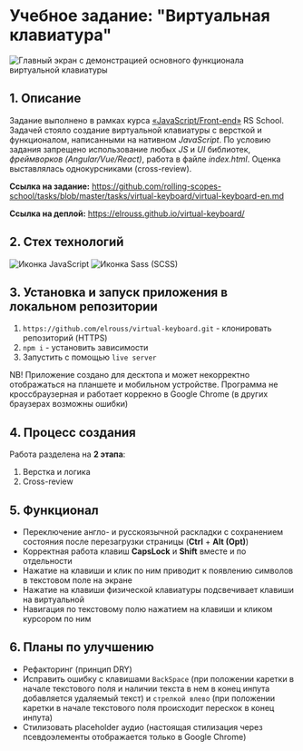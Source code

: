 # Учебное задание: "Виртуальная клавиатура"

![Главный экран с демонстрацией основного функционала виртуальной клавиатуры](https://user-images.githubusercontent.com/108838349/235540103-9129b690-07a8-4105-9fdd-f43fbf9843bc.gif)

## 1. Описание
Задание выполнено в рамках курса [&laquo;JavaScript/Front-end&raquo;](https://rs.school/js/) RS School. Задачей стояло создание виртуальной клавиатуры с версткой и функционалом, написанными на нативном *JavaScript*. По условию задания запрещено использование любых *JS* и *UI* библиотек, *фреймворков (Angular/Vue/React)*, работа в файле *index.html*. Оценка выставлялась однокурсниками (cross-review).

**Ссылка на задание:** https://github.com/rolling-scopes-school/tasks/blob/master/tasks/virtual-keyboard/virtual-keyboard-en.md

**Ссылка на деплой:** https://elrouss.github.io/virtual-keyboard/

## 2. Стех технологий
![Иконка JavaScript](https://img.shields.io/badge/JavaScript-323330?style=for-the-badge&logo=javascript&logoColor=F7DF1E)
![Иконка Sass (SCSS)](https://img.shields.io/badge/Sass-CC6699?style=for-the-badge&logo=sass&logoColor=white)

## 3. Установка и запуск приложения в локальном репозитории
1. `https://github.com/elrouss/virtual-keyboard.git` - клонировать репозиторий (HTTPS)
2. `npm i` - установить зависимости
3. Запустить с помощью `live server`

NB! Приложение создано для десктопа и может некорректно отображаться на планшете и мобильном устройстве. Программа не кроссбраузерная и работает коррекно в Google Chrome (в других браузерах возможны ошибки)

## 4. Процесс создания
Работа разделена на **2 этапа**:

1. Верстка и логика
2. Cross-review

## 5. Функционал
- Переключение англо- и русскоязычной раскладки с сохранением состояния после перезагрузки страницы (**Ctrl** + **Alt (Opt)**)
- Корректная работа клавиш **CapsLock** и **Shift** вместе и по отдельности
- Нажатие на клавиши и клик по ним приводит к появлению символов в текстовом поле на экране
- Нажатие на клавиши физической клавиатуры подсвечивает клавиши на виртуальной
- Навигация по текстовому полю нажатием на клавиши и кликом курсором по ним

## 6. Планы по улучшению
- Рефакторинг (принцип DRY)
- Исправить ошибку с клавишами `BackSpace` (при положении каретки в начале текстового поля и наличии текста в нем в конец инпута добавляется удаляемый текст) и `стрелкой влево` (при положении каретки в начале текстового поля происходит перескок в конец инпута)
- Стилизовать placeholder аудио (настоящая стилизация через псевдоэлементы отображается только в Google Chrome)
